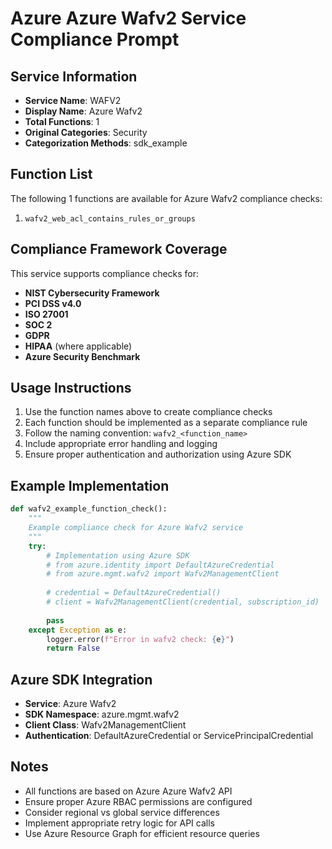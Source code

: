# Azure Azure Wafv2 Service Compliance Prompt

## Service Information
- **Service Name**: WAFV2
- **Display Name**: Azure Wafv2
- **Total Functions**: 1
- **Original Categories**: Security
- **Categorization Methods**: sdk_example

## Function List
The following 1 functions are available for Azure Wafv2 compliance checks:

1. `wafv2_web_acl_contains_rules_or_groups`


## Compliance Framework Coverage
This service supports compliance checks for:
- **NIST Cybersecurity Framework**
- **PCI DSS v4.0**
- **ISO 27001**
- **SOC 2**
- **GDPR**
- **HIPAA** (where applicable)
- **Azure Security Benchmark**

## Usage Instructions
1. Use the function names above to create compliance checks
2. Each function should be implemented as a separate compliance rule
3. Follow the naming convention: `wafv2_<function_name>`
4. Include appropriate error handling and logging
5. Ensure proper authentication and authorization using Azure SDK

## Example Implementation
```python
def wafv2_example_function_check():
    """
    Example compliance check for Azure Wafv2 service
    """
    try:
        # Implementation using Azure SDK
        # from azure.identity import DefaultAzureCredential
        # from azure.mgmt.wafv2 import Wafv2ManagementClient
        
        # credential = DefaultAzureCredential()
        # client = Wafv2ManagementClient(credential, subscription_id)
        
        pass
    except Exception as e:
        logger.error(f"Error in wafv2 check: {e}")
        return False
```

## Azure SDK Integration
- **Service**: Azure Wafv2
- **SDK Namespace**: azure.mgmt.wafv2
- **Client Class**: Wafv2ManagementClient
- **Authentication**: DefaultAzureCredential or ServicePrincipalCredential

## Notes
- All functions are based on Azure Azure Wafv2 API
- Ensure proper Azure RBAC permissions are configured
- Consider regional vs global service differences
- Implement appropriate retry logic for API calls
- Use Azure Resource Graph for efficient resource queries
